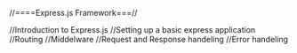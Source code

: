 //====Express.js Framework===//

//Introduction to Express.js
//Setting up a basic express application
//Routing
//Middelware
//Request and Response handeling
//Error handeling